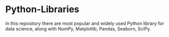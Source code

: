 # Python-Libraries
In this repository there are most popular and widely used Python library for data science, along with NumPy, Matplotlib, Pandas, Seaborn, SciPy.
